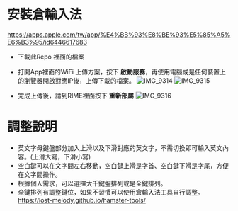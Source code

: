 # 安裝倉輸入法
https://apps.apple.com/tw/app/%E4%BB%93%E8%BE%93%E5%85%A5%E6%B3%95/id6446617683

- 下載此Repo 裡面的檔案
- 打開App裡面的WiFi 上傳方案，按下 **啟動服務**，再使用電腦或是任何裝置上的瀏覽器開啟對應IP後，上傳下載的檔案。
![IMG_9314](https://github.com/zeuikli/Hamster-Custom/assets/7897668/568c4eb1-dcf2-4b55-a357-5a77b5396c3d)
![IMG_9315](https://github.com/zeuikli/Hamster-Custom/assets/7897668/48c12e1f-1364-4c84-9b76-7c9daa463bb8)


- 完成上傳後，請到RIME裡面按下 **重新部屬**
![IMG_9316](https://github.com/zeuikli/Hamster-Custom/assets/7897668/db4da3d1-3bf3-4143-a2b3-f03d09a2f44f)


# 調整說明
- 英文字母鍵盤部分加入上滑以及下滑對應的英文字，不需切換即可輸入英文內容。(上滑大寫，下滑小寫)
- 空白鍵可以在文字間左右移動，空白鍵上滑是字首、空白鍵下滑是字尾，方便在文字間操作。
- 根據個人需求，可以選擇大千鍵盤排列或是全鍵排列。
- 全鍵排列有調整鍵位，如果不習慣可以使用倉輸入法工具自行調整。https://lost-melody.github.io/hamster-tools/
